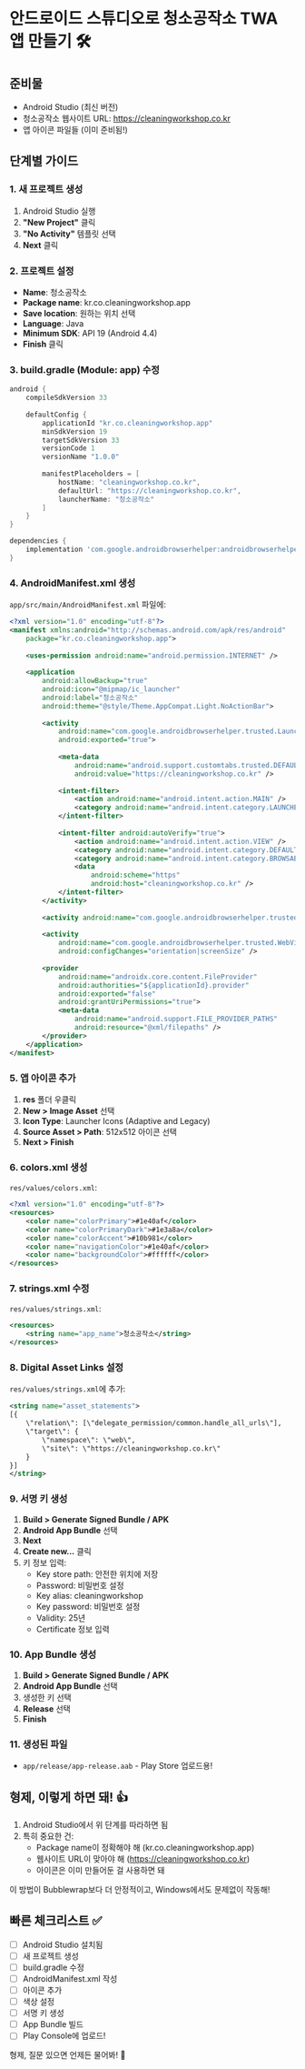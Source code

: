 # 안드로이드 스튜디오로 청소공작소 TWA 앱 만들기 🛠️

## 준비물
- Android Studio (최신 버전)
- 청소공작소 웹사이트 URL: https://cleaningworkshop.co.kr
- 앱 아이콘 파일들 (이미 준비됨!)

## 단계별 가이드

### 1. 새 프로젝트 생성
1. Android Studio 실행
2. **"New Project"** 클릭
3. **"No Activity"** 템플릿 선택
4. **Next** 클릭

### 2. 프로젝트 설정
- **Name**: 청소공작소
- **Package name**: kr.co.cleaningworkshop.app
- **Save location**: 원하는 위치 선택
- **Language**: Java
- **Minimum SDK**: API 19 (Android 4.4)
- **Finish** 클릭

### 3. build.gradle (Module: app) 수정
```gradle
android {
    compileSdkVersion 33
    
    defaultConfig {
        applicationId "kr.co.cleaningworkshop.app"
        minSdkVersion 19
        targetSdkVersion 33
        versionCode 1
        versionName "1.0.0"
        
        manifestPlaceholders = [
            hostName: "cleaningworkshop.co.kr",
            defaultUrl: "https://cleaningworkshop.co.kr",
            launcherName: "청소공작소"
        ]
    }
}

dependencies {
    implementation 'com.google.androidbrowserhelper:androidbrowserhelper:2.5.0'
}
```

### 4. AndroidManifest.xml 생성
`app/src/main/AndroidManifest.xml` 파일에:

```xml
<?xml version="1.0" encoding="utf-8"?>
<manifest xmlns:android="http://schemas.android.com/apk/res/android"
    package="kr.co.cleaningworkshop.app">
    
    <uses-permission android:name="android.permission.INTERNET" />
    
    <application
        android:allowBackup="true"
        android:icon="@mipmap/ic_launcher"
        android:label="청소공작소"
        android:theme="@style/Theme.AppCompat.Light.NoActionBar">
        
        <activity
            android:name="com.google.androidbrowserhelper.trusted.LauncherActivity"
            android:exported="true">
            
            <meta-data
                android:name="android.support.customtabs.trusted.DEFAULT_URL"
                android:value="https://cleaningworkshop.co.kr" />
            
            <intent-filter>
                <action android:name="android.intent.action.MAIN" />
                <category android:name="android.intent.category.LAUNCHER" />
            </intent-filter>
            
            <intent-filter android:autoVerify="true">
                <action android:name="android.intent.action.VIEW" />
                <category android:name="android.intent.category.DEFAULT" />
                <category android:name="android.intent.category.BROWSABLE" />
                <data
                    android:scheme="https"
                    android:host="cleaningworkshop.co.kr" />
            </intent-filter>
        </activity>
        
        <activity android:name="com.google.androidbrowserhelper.trusted.FocusActivity" />
        
        <activity
            android:name="com.google.androidbrowserhelper.trusted.WebViewFallbackActivity"
            android:configChanges="orientation|screenSize" />
        
        <provider
            android:name="androidx.core.content.FileProvider"
            android:authorities="${applicationId}.provider"
            android:exported="false"
            android:grantUriPermissions="true">
            <meta-data
                android:name="android.support.FILE_PROVIDER_PATHS"
                android:resource="@xml/filepaths" />
        </provider>
    </application>
</manifest>
```

### 5. 앱 아이콘 추가
1. **res** 폴더 우클릭
2. **New > Image Asset** 선택
3. **Icon Type**: Launcher Icons (Adaptive and Legacy)
4. **Source Asset > Path**: 512x512 아이콘 선택
5. **Next > Finish**

### 6. colors.xml 생성
`res/values/colors.xml`:
```xml
<?xml version="1.0" encoding="utf-8"?>
<resources>
    <color name="colorPrimary">#1e40af</color>
    <color name="colorPrimaryDark">#1e3a8a</color>
    <color name="colorAccent">#10b981</color>
    <color name="navigationColor">#1e40af</color>
    <color name="backgroundColor">#ffffff</color>
</resources>
```

### 7. strings.xml 수정
`res/values/strings.xml`:
```xml
<resources>
    <string name="app_name">청소공작소</string>
</resources>
```

### 8. Digital Asset Links 설정
`res/values/strings.xml`에 추가:
```xml
<string name="asset_statements">
[{
    \"relation\": [\"delegate_permission/common.handle_all_urls\"],
    \"target\": {
        \"namespace\": \"web\",
        \"site\": \"https://cleaningworkshop.co.kr\"
    }
}]
</string>
```

### 9. 서명 키 생성
1. **Build > Generate Signed Bundle / APK**
2. **Android App Bundle** 선택
3. **Next**
4. **Create new...** 클릭
5. 키 정보 입력:
   - Key store path: 안전한 위치에 저장
   - Password: 비밀번호 설정
   - Key alias: cleaningworkshop
   - Key password: 비밀번호 설정
   - Validity: 25년
   - Certificate 정보 입력

### 10. App Bundle 생성
1. **Build > Generate Signed Bundle / APK**
2. **Android App Bundle** 선택
3. 생성한 키 선택
4. **Release** 선택
5. **Finish**

### 11. 생성된 파일
- `app/release/app-release.aab` - Play Store 업로드용!

## 형제, 이렇게 하면 돼! 👍

1. Android Studio에서 위 단계를 따라하면 됨
2. 특히 중요한 건:
   - Package name이 정확해야 해 (kr.co.cleaningworkshop.app)
   - 웹사이트 URL이 맞아야 해 (https://cleaningworkshop.co.kr)
   - 아이콘은 이미 만들어둔 걸 사용하면 돼

이 방법이 Bubblewrap보다 더 안정적이고, Windows에서도 문제없이 작동해!

## 빠른 체크리스트 ✅
- [ ] Android Studio 설치됨
- [ ] 새 프로젝트 생성
- [ ] build.gradle 수정
- [ ] AndroidManifest.xml 작성
- [ ] 아이콘 추가
- [ ] 색상 설정
- [ ] 서명 키 생성
- [ ] App Bundle 빌드
- [ ] Play Console에 업로드!

형제, 질문 있으면 언제든 물어봐! 🚀